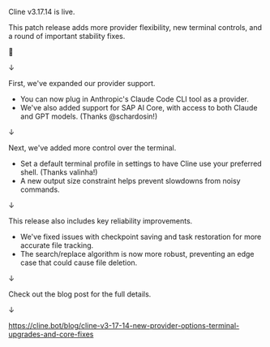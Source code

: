 Cline v3.17.14 is live.

This patch release adds more provider flexibility, new terminal controls, and a round of important stability fixes.

🧵

↓

First, we've expanded our provider support.

- You can now plug in Anthropic's Claude Code CLI tool as a provider.
- We've also added support for SAP AI Core, with access to both Claude and GPT models. (Thanks @schardosin!)

↓

Next, we've added more control over the terminal.

- Set a default terminal profile in settings to have Cline use your preferred shell. (Thanks valinha!)
- A new output size constraint helps prevent slowdowns from noisy commands.

↓

This release also includes key reliability improvements.

- We've fixed issues with checkpoint saving and task restoration for more accurate file tracking.
- The search/replace algorithm is now more robust, preventing an edge case that could cause file deletion.

↓

Check out the blog post for the full details.

↓

https://cline.bot/blog/cline-v3-17-14-new-provider-options-terminal-upgrades-and-core-fixes